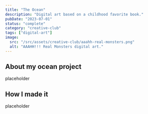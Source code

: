 ```yaml
---
title: "The Ocean"
description: "Digital art based on a childhood favorite book."
pubDate: "2023-07-01"
status: "complete"
category: "creative-club"
tags: ["digital-art"]
image:
  src: "/src/assets/creative-club/aaahh-real-monsters.png"
  alt: "AAAHH!!! Real Monsters digital art."
---
```


## About my ocean project

placeholder

## How I made it

placeholder
